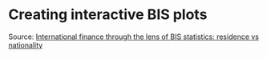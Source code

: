 # Creating interactive BIS plots


Source: [International finance through the lens of BIS statistics: residence vs nationality](https://www.bis.org/publ/qtrpdf/r_qt2403f.htm)




